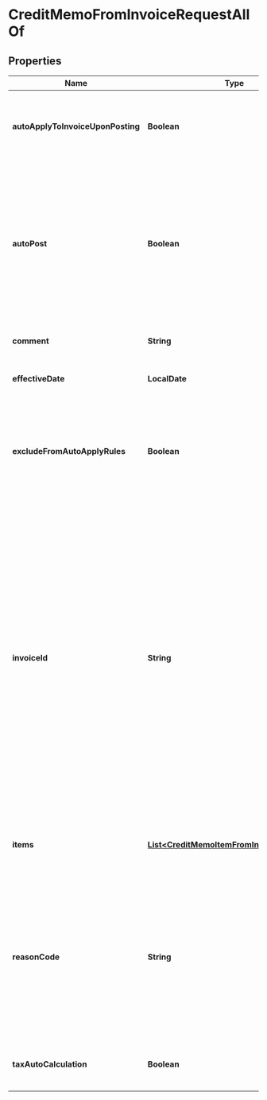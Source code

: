 

# CreditMemoFromInvoiceRequestAllOf


## Properties

| Name | Type | Description | Notes |
|------------ | ------------- | ------------- | -------------|
|**autoApplyToInvoiceUponPosting** | **Boolean** | Whether the credit memo automatically applies to the invoice upon posting.  |  [optional] |
|**autoPost** | **Boolean** | Whether to automatically post the credit memo after it is created.  Setting this field to &#x60;true&#x60;, you do not need to separately call the [Post credit memo](https://developer.zuora.com/api-references/api/operation/PUT_PostCreditMemo) operation to post the credit memo.  |  [optional] |
|**comment** | **String** | Comments about the credit memo.  |  [optional] |
|**effectiveDate** | **LocalDate** | The date when the credit memo takes effect.  |  [optional] |
|**excludeFromAutoApplyRules** | **Boolean** | Whether the credit memo is excluded from the rule of automatically applying credit memos to invoices.  |  [optional] |
|**invoiceId** | **String** | The ID of the invoice that the credit memo is created from. * If this field is specified, its value must be the same as the value of the &#x60;invoiceId&#x60; path parameter. Otherwise, its value overrides the value of the &#x60;invoiceId&#x60; path parameter.  * If this field is not specified, the value of the &#x60;invoiceId&#x60; path parameter is used.  |  [optional] |
|**items** | [**List&lt;CreditMemoItemFromInvoiceItemType&gt;**](CreditMemoItemFromInvoiceItemType.md) | Container for items. The maximum number of items is 1,000.  |  [optional] |
|**reasonCode** | **String** | A code identifying the reason for the transaction. The value must be an existing reason code or empty. If you do not specify a value, Zuora uses the default reason code.  |  [optional] |
|**taxAutoCalculation** | **Boolean** | Whether to automatically calculate taxes in the credit memo.  |  [optional] |



